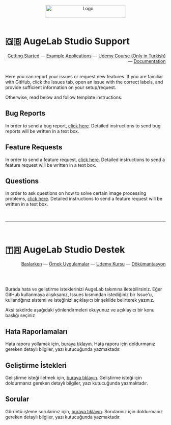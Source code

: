 <br />
<div align="center">
  <a href="https://augelab.com/">
    <img src="https://augelab.com/assets/logo_text.png" alt="Logo" width="250" height="40">
  </a>
<br>
<br>

</div>

# 🇬🇧 AugeLab Studio Support
<div align="right">
  
[Getting Started](https://augelab.com/start/) ―
[Example Applications](https://medium.com/augelab-crew) ―
[Udemy Course (Only in Turkish)](https://www.udemy.com/course/augelab-studio-goruntu-isleme-ve-yapay-zeka-egitimi/) ―
[Documentation](https://img1.wsimg.com/blobby/go/963f5bef-bbf4-4a85-af7a-fc15db3c730c/AugeLab%20Studio%20Manual.pdf)

<br>
</div>
Here you can report your issues or request new features. If you are familiar with GitHub, click the Issues tab, open an issue with the correct labels, and provide sufficient information on your setup/request. 

Otherwise, read below and follow template instructions.

## Bug Reports

In order to send a bug report, [click here](https://github.com/augelab/AugeLab-Studio-Issues/issues/new?assignees=&labels=bug&projects=&template=bug_report.md&title=). Detailed instructions to send bug reports  will be written in a text box.

## Feature Requests

In order to send a feature request, [click here](https://github.com/augelab/AugeLab-Studio-Issues/issues/new?assignees=&labels=enhancement&projects=&template=feature_request.md&title=). Detailed instructions to send a feature request will be written in a text box.


## Questions

In order to ask questions on how to solve certain image processing problems, [click here](https://github.com/AugelabTech/AugeLab-Studio-Issues/issues/new?assignees=&labels=question&projects=&template=question.md&title=). Detailed instructions to send a feature request will be written in a text box.

<br>

---

<br>

# 🇹🇷 AugeLab Studio Destek

<div align="right">
  
[Başlarken](https://augelab.com/start/) ―
[Örnek Uygulamalar](https://medium.com/augelab-crew) ―
[Udemy Kursu](https://www.udemy.com/course/augelab-studio-goruntu-isleme-ve-yapay-zeka-egitimi/) ―
[Dökümantasyon](https://img1.wsimg.com/blobby/go/963f5bef-bbf4-4a85-af7a-fc15db3c730c/AugeLab%20Studio%20Manual.pdf)

<br>
<br>
</div>

Burada hata ve geliştirme isteklerinizi AugeLab takımına iletebilirsiniz. Eğer GitHub kullanmaya alışıksanız, Issues kısmından istediğiniz bir Issue'u, kullandğınız sistemi ve isteğinizi açıklayıcı bir şekilde belirterek yazınız. 

Aksi takdirde aşağıdaki yönlendirmeleri okuyunuz ve açıklayıcı bir konu başlığı seçiniz

## Hata Raporlamaları

Hata raporu yollamak için, [buraya tıklayın](https://github.com/augelab/AugeLab-Studio-Issues/issues/new?assignees=&labels=bug&projects=&template=hata-raporu.md&title=). Hata raporu için doldurmanız gereken detaylı bilgiler, yazı kutucuğunda yazmaktadır.

## Geliştirme İstekleri

Geliştirme isteği iletmek için, [buraya tıklayın](https://github.com/augelab/AugeLab-Studio-Issues/issues/new?assignees=&labels=enhancement&projects=&template=geli%C5%9Ftirme-i%CC%87ste%C4%9Fi.md&title=). Geliştirme isteği için doldurmanız gereken detaylı bilgiler, yazı kutucuğunda yazmaktadır.

## Sorular
Görüntü işleme sorularınız için, [buraya tıklayın](https://github.com/AugelabTech/AugeLab-Studio-Issues/issues/new?assignees=&labels=question&projects=&template=soru.md&title=). Sorularınız için doldurmanız gereken detaylı bilgiler, yazı kutucuğunda yazmaktadır.
